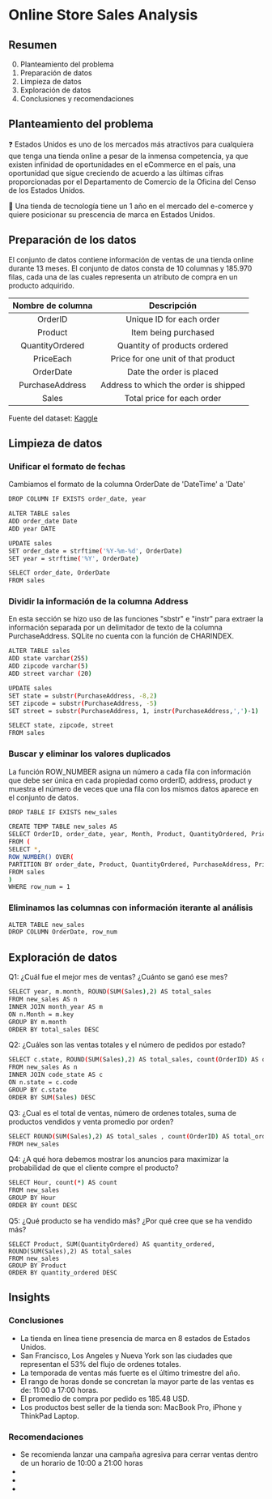 # Online Store Sales Analysis 

## Resumen
0. Planteamiento del problema
1. Preparación de datos
2. Limpieza de datos
3. Exploración de datos
4. Conclusiones y recomendaciones

## Planteamiento del problema

❓ Estados Unidos es uno de los mercados más atractivos para cualquiera que tenga una tienda online a pesar de la inmensa competencia, ya que existen infinidad de oportunidades en el eCommerce en el país, una oportunidad que sigue creciendo de acuerdo a las últimas cifras proporcionadas por el Departamento de Comercio de la Oficina del Censo de los Estados Unidos.

🎯 Una tienda de tecnología tiene un 1 año en el mercado del e-comerce y quiere posicionar su prescencia de marca en Estados Unidos.

## Preparación de los datos
El conjunto de datos contiene información de ventas de una tienda online durante 13 meses. El conjunto de datos consta de 10 columnas y 185.970 filas, cada una de las cuales representa un atributo de compra en un producto adquirido. 

| Nombre de columna | Descripción |
| :------: | :------: |
| OrderID | Unique ID for each order |
| Product | Item being purchased |
| QuantityOrdered | Quantity of products ordered |
| PriceEach | Price for one unit of that product |
| OrderDate | Date the order is placed |
| PurchaseAddress | Address to which the order is shipped |
| Sales | Total price for each order |

Fuente del dataset: [Kaggle](https://www.kaggle.com/datasets/beekiran/sales-data-analysis)

## Limpieza de datos

### Unificar el formato de fechas
Cambiamos el formato de la columna OrderDate de 'DateTime' a 'Date'

 ``` bash
 DROP COLUMN IF EXISTS order_date, year

ALTER TABLE sales
ADD order_date Date
ADD year DATE

UPDATE sales 
SET order_date = strftime('%Y-%m-%d', OrderDate)
SET year = strftime('%Y', OrderDate)

SELECT order_date, OrderDate
FROM sales 
 ```

### Dividir la información de la columna Address
En esta sección se hizo uso de las funciones "sbstr" e "instr" para extraer la información separada por un delimitador de texto de la columna PurchaseAddress. SQLite no cuenta con la función de CHARINDEX.

``` bash
ALTER TABLE sales
ADD state varchar(255)
ADD zipcode varchar(5)
ADD street varchar (20)

UPDATE sales
SET state = substr(PurchaseAddress, -8,2)
SET zipcode = substr(PurchaseAddress, -5)
SET street = substr(PurchaseAddress, 1, instr(PurchaseAddress,',')-1)

SELECT state, zipcode, street
FROM sales
```

### Buscar y eliminar los valores duplicados
La función ROW_NUMBER asigna un número a cada fila con información que debe ser única en cada propiedad como orderID, address, product y muestra el número de veces que una fila con los mismos datos aparece en el conjunto de datos. 

``` bash
DROP TABLE IF EXISTS new_sales

CREATE TEMP TABLE new_sales AS 
SELECT OrderID, order_date, year, Month, Product, QuantityOrdered, PriceEach, Sales, PurchaseAddress, street, City, state, zipcode 
FROM (
SELECT *, 
ROW_NUMBER() OVER(
PARTITION BY order_date, Product, QuantityOrdered, PurchaseAddress, PriceEach, Sales, City ORDER BY OrderID) AS row_num
FROM sales
)
WHERE row_num = 1
```

### Eliminamos las columnas con información iterante al análisis

``` bash
ALTER TABLE new_sales
DROP COLUMN OrderDate, row_num
```

## Exploración de datos
Q1: ¿Cuál fue el mejor mes de ventas? ¿Cuánto se ganó ese mes?

``` bash
SELECT year, m.month, ROUND(SUM(Sales),2) AS total_sales
FROM new_sales AS n
INNER JOIN month_year AS m 
ON n.Month = m.key
GROUP BY m.month 
ORDER BY total_sales DESC 
```
Q2: ¿Cuáles son las ventas totales y el número de pedidos por estado?

``` bash
SELECT c.state, ROUND(SUM(Sales),2) AS total_sales, count(OrderID) AS order_number, 
FROM new_sales As n
INNER JOIN code_state AS c 
ON n.state = c.code
GROUP BY c.state
ORDER BY SUM(Sales) DESC
```

Q3: ¿Cual es el total de ventas, número de ordenes totales, suma de productos vendidos y venta promedio por orden?

``` bash
SELECT ROUND(SUM(Sales),2) AS total_sales , count(OrderID) AS total_orders, SUM(QuantityOrdered) AS num_products_sold, ROUND(SUM(Sales),2)/count(OrderID) AS avg_sales_per_order
FROM new_sales
```

Q4: ¿A qué hora debemos mostrar los anuncios para maximizar la probabilidad de que el cliente compre el producto?

``` bash
SELECT Hour, count(*) AS count
FROM new_sales 
GROUP BY Hour
ORDER BY count DESC
```

Q5: ¿Qué producto se ha vendido más? ¿Por qué cree que se ha vendido más?

```
SELECT Product, SUM(QuantityOrdered) AS quantity_ordered, ROUND(SUM(Sales),2) AS total_sales
FROM new_sales
GROUP BY Product 
ORDER BY quantity_ordered DESC
```

## Insights
### Conclusiones
- La tienda en línea tiene presencia de marca en 8 estados de Estados Unidos.
- San Francisco, Los Angeles y Nueva York son las ciudades que representan el 53% del flujo de ordenes totales.
- La temporada de ventas más fuerte es el último trimestre del año.
- El rango de horas donde se concretan la mayor parte de las ventas es de: 11:00 a 17:00 horas.
- El promedio de compra por pedido es 185.48 USD.
- Los productos best seller de la tienda son: MacBook Pro, iPhone y ThinkPad Laptop.

### Recomendaciones
- Se recomienda lanzar una campaña agresiva para cerrar ventas dentro de un horario de 10:00 a 21:00 horas
- 
-
-









